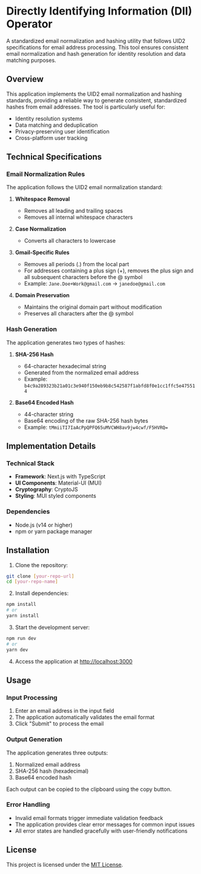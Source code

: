 # Directly Identifying Information (DII) Operator

A standardized email normalization and hashing utility that follows UID2 specifications for email address processing. This tool ensures consistent email normalization and hash generation for identity resolution and data matching purposes.

## Overview

This application implements the UID2 email normalization and hashing standards, providing a reliable way to generate consistent, standardized hashes from email addresses. The tool is particularly useful for:

- Identity resolution systems
- Data matching and deduplication
- Privacy-preserving user identification
- Cross-platform user tracking

## Technical Specifications

### Email Normalization Rules

The application follows the UID2 email normalization standard:

1. **Whitespace Removal**

   - Removes all leading and trailing spaces
   - Removes all internal whitespace characters

2. **Case Normalization**

   - Converts all characters to lowercase

3. **Gmail-Specific Rules**

   - Removes all periods (.) from the local part
   - For addresses containing a plus sign (+), removes the plus sign and all subsequent characters before the @ symbol
   - Example: `Jane.Doe+Work@gmail.com` → `janedoe@gmail.com`

4. **Domain Preservation**
   - Maintains the original domain part without modification
   - Preserves all characters after the @ symbol

### Hash Generation

The application generates two types of hashes:

1. **SHA-256 Hash**

   - 64-character hexadecimal string
   - Generated from the normalized email address
   - Example: `b4c9a289323b21a01c3e940f150eb9b8c542587f1abfd8f0e1cc1ffc5e475514`

2. **Base64 Encoded Hash**
   - 44-character string
   - Base64 encoding of the raw SHA-256 hash bytes
   - Example: `tMmiiTI7IaAcPpQPFQ65uMVCWH8av9jw4cwf/F5HVRQ=`

## Implementation Details

### Technical Stack

- **Framework**: Next.js with TypeScript
- **UI Components**: Material-UI (MUI)
- **Cryptography**: CryptoJS
- **Styling**: MUI styled components

### Dependencies

- Node.js (v14 or higher)
- npm or yarn package manager

## Installation

1. Clone the repository:

```bash
git clone [your-repo-url]
cd [your-repo-name]
```

2. Install dependencies:

```bash
npm install
# or
yarn install
```

3. Start the development server:

```bash
npm run dev
# or
yarn dev
```

4. Access the application at [http://localhost:3000](http://localhost:3000)

## Usage

### Input Processing

1. Enter an email address in the input field
2. The application automatically validates the email format
3. Click "Submit" to process the email

### Output Generation

The application generates three outputs:

1. Normalized email address
2. SHA-256 hash (hexadecimal)
3. Base64 encoded hash

Each output can be copied to the clipboard using the copy button.

### Error Handling

- Invalid email formats trigger immediate validation feedback
- The application provides clear error messages for common input issues
- All error states are handled gracefully with user-friendly notifications

## License

This project is licensed under the [MIT License](LICENSE).
